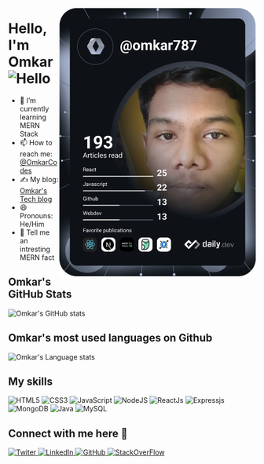 
<a href="https://app.daily.dev/DailyDevTips"><img src="https://raw.githubusercontent.com/omkar787/omkar787/ce6706ca2770cef8fc1693472694555fb0c3e320/devcard.svg" width="400" align="right" alt="Omkar Bhoir's Dev Card"/></a>
# Hello, I'm Omkar <img src="https://github.com/TheDudeThatCode/TheDudeThatCode/blob/master/Assets/Developer.gif" alt="Hello" width="29px" height="29px">

  

  
- 🌱 I’m currently learning MERN Stack
- 📫 How to reach me: [@OmkarCodes](https://twitter.com/OmkarCodes)
- ✍️ My blog: [Omkar's Tech blog](https://omkartech.hashnode.dev)
- 😄 Pronouns: He/Him
- 👊 Tell me an intresting MERN fact

## Omkar's GitHub Stats

![Omkar's GitHub stats](https://github-readme-stats.vercel.app/api?username=omkar787&show_icons=true&theme=radical&hide_title=true)

## Omkar's most used languages on Github

![Omkar's Language stats](https://github-readme-stats.vercel.app/api/top-langs?username=omkar787&show_icons=true&locale=en&layout=compact&theme=radical&hide_title=true)

## My skills

![HTML5](https://img.shields.io/badge/HTML5-E34F26?style=for-the-badge&logo=html5&logoColor=white)
![CSS3](https://img.shields.io/badge/CSS3-1572B6?style=for-the-badge&logo=css3&logoColor=white)
![JavaScript](https://img.shields.io/badge/JavaScript-F7DF1E?style=for-the-badge&logo=javascript&logoColor=black)
![NodeJS](https://img.shields.io/badge/Node.js-43853D?style=for-the-badge&logo=node.js&logoColor=white)
![ReactJs](https://img.shields.io/badge/React-20232A?style=for-the-badge&logo=react&logoColor=61DAFB)
![Expressjs](https://img.shields.io/badge/Express.js-404D59?style=for-the-badge)
![MongoDB](https://img.shields.io/badge/MongoDB-4EA94B?style=for-the-badge&logo=mongodb&logoColor=white)
![Java](https://img.shields.io/badge/Java-007396?style=for-the-badge&logo=java&logoColor=white)
![MySQL](https://img.shields.io/badge/MySQL-4479A1?style=for-the-badge&logo=MySQL&logoColor=white)

## Connect with me here 🤝

<a href="https://twitter.com/OmkarCodes" alt="@OmkarCodes">
  <img            src="https://camo.githubusercontent.com/35b0b8bfbd8840f35607fb56ad0a139047fd5d6e09ceb060c5c6f0a5abd1044c/68747470733a2f2f6564656e742e6769746875622e696f2f537570657254696e7949636f6e732f696d616765732f7376672f747769747465722e737667" width="40px" alt="Twiter">
 </a>

<a href="https://www.linkedin.com/in/omkar-bhoir-6b0a71211" alt="Omkar Bhoir">
  <img    src="https://camo.githubusercontent.com/c8a9c5b414cd812ad6a97a46c29af67239ddaeae08c41724ff7d945fb4c047e5/68747470733a2f2f6564656e742e6769746875622e696f2f537570657254696e7949636f6e732f696d616765732f7376672f6c696e6b6564696e2e737667" width="40px" alt="LinkedIn">
</a>

<a href="https://github.com/omkar787" alt="omkar787">
  <img src="https://camo.githubusercontent.com/b079fe922f00c4b86f1b724fbc2e8141c468794ce8adbc9b7456e5e1ad09c622/68747470733a2f2f6564656e742e6769746875622e696f2f537570657254696e7949636f6e732f696d616765732f7376672f6769746875622e737667" width="40px" alt="GitHub">
  </a>
  
<a href="https://stackoverflow.com/users/15673077/omkar" alt="omkar">
  <img src="https://camo.githubusercontent.com/ad1dcdc76b0be1423e54a791d31311e91e8e89bb8492be214cfc3390e24c323d/68747470733a2f2f6564656e742e6769746875622e696f2f537570657254696e7949636f6e732f696d616765732f7376672f737461636b6f766572666c6f772e737667" width="40px" alt="StackOverFlow">
  
<br clear="right"/>
